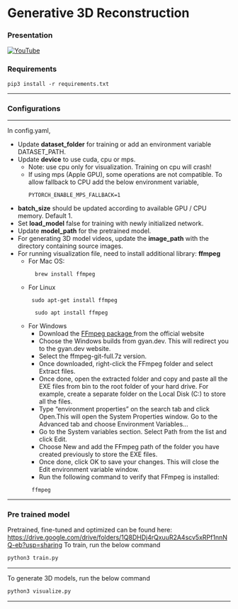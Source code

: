 # Generative 3D Reconstruction

### Presentation

[![YouTube](https://img.icons8.com/color/48/000000/youtube-play.png)](https://www.youtube.com/watch?v=wzeR1Mai3MQ)

### Requirements

```angular2html
pip3 install -r requirements.txt
```
<hr>

### Configurations
<hr>
In config.yaml,<br>

-   Update **dataset_folder** for training or add an environment variable DATASET_PATH.
- Update **device** to use cuda, cpu or mps. 
  - Note: use cpu only for visualization. Training on cpu will crash! 
  - If using mps (Apple GPU), some operations are not compatible. To allow fallback to CPU add the below environment 
  variable,
    ```angular2html 
    PYTORCH_ENABLE_MPS_FALLBACK=1
    ```
- **batch_size** should be updated according to available GPU / CPU memory. Default 1.
- Set **load_model** false for training with newly initialized network.
- Update **model_path** for the pretrained model.
- For generating 3D model videos, update the **image_path** with the directory containing source images.
- For running visualization file, need to install additional library: **ffmpeg**
  - For Mac OS: 
    ```angular2html 
      brew install ffmpeg
      ```
  - For Linux 
     ```angular2html 
      sudo apt-get install ffmpeg
      ```
    ```angular2html 
      sudo apt install ffmpeg
      ```
  - For Windows
    - Download the <a href='https://www.ffmpeg.org/download.html#build-windows'> FFmpeg package </a> from the official website
    - Choose the Windows builds from gyan.dev. This will redirect you to the gyan.dev website.
    - Select the ffmpeg-git-full.7z version.
    - Once downloaded, right-click the FFmpeg folder and select Extract files.
    - Once done, open the extracted folder and copy and paste all the EXE files from bin to the root folder of your hard drive. For example, create a separate folder on the Local Disk (C:) to store all the files.
    - Type “environment properties” on the search tab and click Open.This will open the System Properties window. Go to the Advanced tab and choose Environment Variables…
    - Go to the System variables section. Select Path from the list and click Edit.
    - Choose New and add the FFmpeg path of the folder you have created previously to store the EXE files.
    - Once done, click OK to save your changes. This will close the Edit environment variable window.
    - Run the following command to verify that FFmpeg is installed:
     ```angular2html 
      ffmpeg
      ```
<hr>

### Pre trained model

Pretrained, fine-tuned and optimized can be found here:
https://drive.google.com/drive/folders/1Q8DHDj4rQxuuR2A4scv5xRPf1nnNQ-eb?usp=sharing
To train, run the below command

```bash 
python3 train.py 
```
<hr>
To generate 3D models, run the below command

```bash 
python3 visualize.py 
```
<hr>
